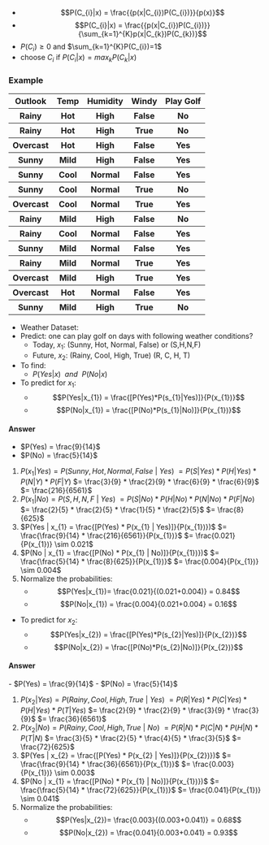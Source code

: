 - $$P(C_{i}|x) = \frac{{p(x|C_{i})P(C_{i})}}{p(x)}$$
- $$P(C_{i}|x) = \frac{{p(x|C_{i})P(C_{i})}}{\sum_{k=1}^{K}p(x|C_{k})P(C_{k})}$$
- $P(C_{i}) \ge0$ and $\sum_{k=1}^{K}P(C_{i})=1$
- choose $C_{i}$ if $P(C_{i}|x) = max_{k} P(C_{k}|x)$


<h3> Example </h3>
<table>
	<tr>
		<th>Outlook</th>
		<th>Temp</th>
		<th>Humidity</th>
		<th>Windy</th>
		<th>Play Golf</th></tr>
	<tr>
		<th>Rainy</th>
		<th>Hot</th>
		<th>High</th>
		<th>False</th>
		<th>No</th></tr>
	<tr>
		<th>Rainy</th>
		<th>Hot</th>
		<th>High</th>
		<th>True</th>
		<th>No</th></tr>
	<tr>
		<th>Overcast</th>
		<th>Hot</th>
		<th>High</th>
		<th>False</th>
		<th>Yes</th></tr>
	<tr>
		<th>Sunny</th>
		<th>Mild</th>
		<th>High</th>
		<th>False</th>
		<th>Yes</th></tr>
	<tr>
		<th>Sunny</th>
		<th>Cool</th>
		<th>Normal</th>
		<th>False</th>
		<th>Yes</th></tr>
	<tr>
		<th>Sunny</th>
		<th>Cool</th>
		<th>Normal</th>
		<th>True</th>
		<th>No</th></tr>
	<tr>
		<th>Overcast</th>
		<th>Cool</th>
		<th>Normal</th>
		<th>True</th>
		<th>Yes</th></tr>
	<tr>
		<th>Rainy</th>
		<th>Mild</th>
		<th>High</th>
		<th>False</th>
		<th>No</th></tr>
	<tr>
		<th>Rainy</th>
		<th>Cool</th>
		<th>Normal</th>
		<th>False</th>
		<th>Yes</th></tr>
	<tr>
		<th>Sunny</th>
		<th>Mild</th>
		<th>Normal</th>
		<th>False</th>
		<th>Yes</th></tr>
	<tr>
		<th>Rainy</th>
		<th>Mild</th>
		<th>Normal</th>
		<th>True</th>
		<th>Yes</th></tr>
	<tr>
		<th>Overcast</th>
		<th>Mild</th>
		<th>High</th>
		<th>True</th>
		<th>Yes</th></tr>
	<tr>
		<th>Overcast</th>
		<th>Hot</th>
		<th>Normal</th>
		<th>False</th>
		<th>Yes</th></tr>
	<tr>
		<th>Sunny</th>
		<th>Mild</th>
		<th>High</th>
		<th>True</th>
		<th>No</th></tr></table>


- Weather Dataset:
- Predict: one can play golf on days with following weather conditions?
	- Today, $x_{1}$: (Sunny, Hot, Normal, False) or (S,H,N,F)
	- Future, $x_{2}$: (Rainy, Cool, High, True) (R, C, H, T)
- To find:
	- $P(Yes | x) \ \ and\ \  P(No | x)$
- To predict for $x_{1}$:
	- $$P(Yes|x_{1}) = \frac{[P(Yes)*P(s_{1}|Yes)]}{P(x_{1})}$$
	- $$P(No|x_{1}) = \frac{[P(No)*P(s_{1}|No)]}{P(x_{1})}$$

#### Answer

- $P(Yes) = \frac{9}{14}$
- $P(No) = \frac{5}{14}$

1. $P(x_{1}|Yes) = P({Sunny,Hot,Normal,False} \ | \ Yes)$
   $= P(S|Yes) * P(H|Yes) * P(N|Y) * P(F|Y)$
   $= \frac{3}{9} * \frac{2}{9} * \frac{6}{9} * \frac{6}{9}$
   $= \frac{216}{6561}$
2. $P(x_{1}|No) = P(S, H, N, F \ | \ Yes)$
   $=  P(S|No) * P(H|No) * P(N|No) * P(F|No)$
   $= \frac{2}{5} * \frac{2}{5} * \frac{1}{5} * \frac{2}{5}$
   $= \frac{8}{625}$
3. $P(Yes | x_{1} = \frac{[P(Yes) * P(x_{1} | Yes)]}{P(x_{1})})$
   $= \frac{\frac{9}{14} * \frac{216}{6561}}{P(x_{1})}$
   $= \frac{0.021}{P(x_{1})} \sim 0.021$
4.  $P(No | x_{1} = \frac{[P(No) * P(x_{1} | No)]}{P(x_{1})})$
    $= \frac{\frac{5}{14} * \frac{8}{625}}{P(x_{1})}$
    $= \frac{0.004}{P(x_{1})} \sim 0.004$
5. Normalize the probabilities:
	- $$P(Yes|x_{1})= \frac{0.021}{(0.021+0.004)} = 0.84$$
	- $$P(No|x_{1}) = \frac{0.004}{0.021+0.004} = 0.16$$

- To predict for $x_{2}$:
	- $$P(Yes|x_{2}) = \frac{[P(Yes)*P(s_{2}|Yes)]}{P(x_{2})}$$
	-  $$P(No|x_{2}) = \frac{[P(No)*P(s_{2}|No)]}{P(x_{2})}$$
<h4>Answer</h4>
- $P(Yes) = \frac{9}{14}$
- $P(No) = \frac{5}{14}$

1. $P(x_{2}|Yes) = P({Rainy,Cool,High,True} \ | \ Yes)$
   $= P(R|Yes) * P(C|Yes) * P(H|Yes) * P(T|Yes)$
   $= \frac{2}{9} * \frac{2}{9} * \frac{3}{9} * \frac{3}{9}$
   $= \frac{36}{6561}$
2. $P(x_{2}|No) = P({Rainy,Cool,High,True} \ | \ No)$
   $= P(R|N) * P(C|N) * P(H|N) * P(T|N)$
   $= \frac{3}{5} * \frac{2}{5} * \frac{4}{5} * \frac{3}{5}$
   $= \frac{72}{625}$
3. $P(Yes | x_{2} = \frac{[P(Yes) * P(x_{2} | Yes)]}{P(x_{2})})$
   $= \frac{\frac{9}{14} * \frac{36}{6561}}{P(x_{1})}$
   $= \frac{0.003}{P(x_{1})} \sim 0.003$
4.  $P(No | x_{1} = \frac{[P(No) * P(x_{1} | No)]}{P(x_{1})})$
    $= \frac{\frac{5}{14} * \frac{72}{625}}{P(x_{1})}$
    $= \frac{0.041}{P(x_{1})} \sim 0.041$
5. Normalize the probabilities:
	- $$P(Yes|x_{2})= \frac{0.003}{(0.003+0.041)} = 0.68$$
	- $$P(No|x_{2}) = \frac{0.041}{0.003+0.041} = 0.93$$
